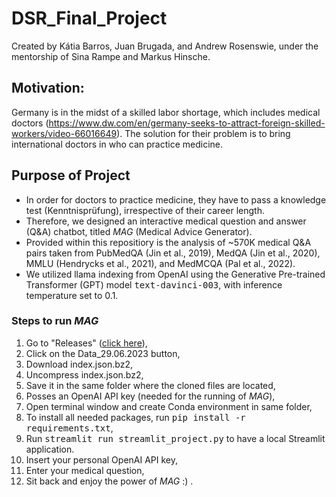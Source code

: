 # DSR_Final_Project
Created by Kátia Barros, Juan Brugada, and Andrew Rosenswie, under the mentorship of Sina Rampe and Markus Hinsche.

## Motivation:
Germany is in the midst of a skilled labor shortage, which includes medical doctors (https://www.dw.com/en/germany-seeks-to-attract-foreign-skilled-workers/video-66016649). The solution for their problem is to bring international doctors in who can practice medicine.

## Purpose of Project
* In order for doctors to practice medicine, they have to pass a knowledge test (Kenntnisprüfung), irrespective of their career length.
* Therefore, we designed an interactive medical question and answer (Q&A) chatbot, titled *MAG* (Medical Advice Generator).
* Provided within this repositiory is the analysis of ~570K medical Q&A pairs taken from PubMedQA (Jin et al., 2019), MedQA (Jin et al., 2020), MMLU (Hendrycks et al., 2021), and MedMCQA (Pal et al., 2022).
* We utilized llama indexing from OpenAI using the Generative Pre-trained Transformer (GPT) model <tt>text-davinci-003</tt>, with inference temperature set to 0.1.

### Steps to run *MAG*
1. Go to "Releases" ([click here](https://github.com/ARosenswie/DSR_Final_Project/releases/tag/29.06.2023)),
2. Click on the Data_29.06.2023 button,
3. Download index.json.bz2,
4. Uncompress index.json.bz2,
5. Save it in the same folder where the cloned files are located,
6. Posses an OpenAI API key (needed for the running of *MAG*),
7. Open terminal window and create Conda environment in same folder,
8. To install all needed packages, run <tt>pip install -r requirements.txt</tt>,
9. Run <tt>streamlit run streamlit_project.py</tt> to have a local Streamlit application.
10. Insert your personal OpenAI API key,
11. Enter your medical question,
12. Sit back and enjoy the power of *MAG* :) .
